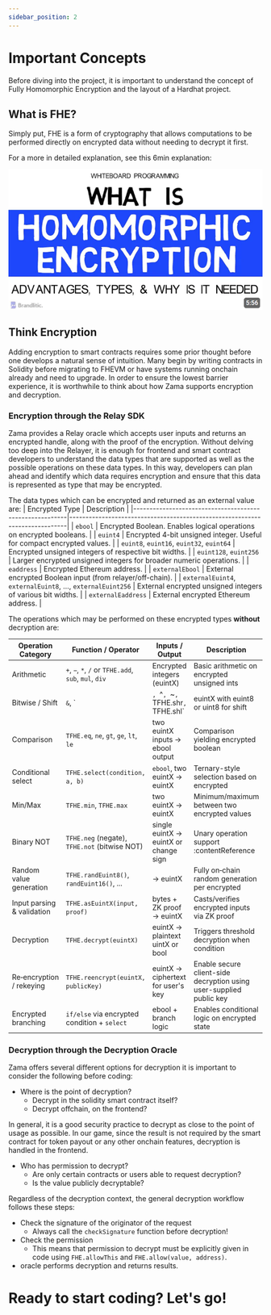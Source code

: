 ```yaml
---
sidebar_position: 2
---
```


# Important Concepts
Before diving into the project, it is important to understand the concept of Fully Homomorphic Encryption and the layout of a Hardhat project.

## What is FHE?
Simply put, FHE is a form of cryptography that allows computations to be performed directly on encrypted data without needing to decrypt it first.

For a more in detailed explanation, see this 6min explanation:

[![IMAGE ALT TEXT](./img/FHE-YT.png)](https://www.youtube.com/watch?v=7IUS-ixypos "What is Homomorphic Encryption Explained | Paillier Cryptosystem | PHE | SHE | FHE")

## Think Encryption
Adding encryption to smart contracts requires some prior thought before one develops a natural sense of intuition. Many begin by writing contracts in Solidity before migrating to FHEVM or have systems running onchain already and need to upgrade. In order to ensure the lowest barrier experience, it is worthwhile to think about how Zama supports encryption and decryption.

### Encryption through the Relay SDK
Zama provides a Relay oracle which accepts user inputs and returns an encrypted handle, along with the proof of the encryption. Without delving too deep into the Relayer, it is enough for frontend and smart contract developers to understand the data types that are supported as well as the possible operations on these data types. In this way, developers can plan ahead and identify which data requires encryption and ensure that this data is represented as type that may be encrypted.

The data types which can be encrypted and returned as an external value are:
| Encrypted Type                                          | Description                                                                 |
|---------------------------------------------------------|-----------------------------------------------------------------------------|
| `ebool`                                                 | Encrypted Boolean. Enables logical operations on encrypted booleans.       |
| `euint4`                                                | Encrypted 4-bit unsigned integer. Useful for compact encrypted values.     |
| `euint8`, `euint16`, `euint32`, `euint64`               | Encrypted unsigned integers of respective bit widths.                      |
| `euint128`, `euint256`                                  | Larger encrypted unsigned integers for broader numeric operations.         |
| `eaddress`                                              | Encrypted Ethereum address.                                                |
| `externalEbool`                                         | External encrypted Boolean input (from relayer/off-chain).                 |
| `externalEuint4`, `externalEuint8`, ..., `externalEuint256` | External encrypted unsigned integers of various bit widths.                |
| `externalEaddress`                                      | External encrypted Ethereum address.                                       |

The operations which may be performed on these encrypted types **without** decryption are:

| **Operation Category**      | **Function / Operator**                             | **Inputs / Output**                      | **Description**                                                                 |
|-----------------------------|------------------------------------------------------|------------------------------------------|---------------------------------------------------------------------------------|
| Arithmetic                  | `+`, `−`, `*`, `/` or `TFHE.add`, `sub`, `mul`, `div` | Encrypted integers (euintX)              | Basic arithmetic on encrypted unsigned ints |
| Bitwise / Shift             | `&`, `|`, `^`, `~`, `TFHE.shr`, `TFHE.shl`           | euintX with euint8 or uint8 for shift    | Standard bitwise and modular shift operations|
| Comparison                  | `TFHE.eq`, `ne`, `gt`, `ge`, `lt`, `le`             | two euintX inputs → ebool output         | Comparison yielding encrypted boolean |
| Conditional select          | `TFHE.select(condition, a, b)`                       | `ebool`, two euintX → euintX             | Ternary-style selection based on encrypted |
| Min/Max           | `TFHE.min`, `TFHE.max`                               | two euintX → euintX                      | Minimum/maximum between two encrypted values |
| Binary NOT    | `TFHE.neg` (negate), `TFHE.not` (bitwise NOT)        | single euintX → euintX or change sign    | Unary operation support :contentReference|
| Random value generation     | `TFHE.randEuint8()`, `randEuint16()`, ...            | → euintX                                 | Fully on‑chain random generation per encrypted|
| Input parsing & validation  | `TFHE.asEuintX(input, proof)`                        | bytes + ZK proof → euintX                | Casts/verifies encrypted inputs via ZK proof |
| Decryption                  | `TFHE.decrypt(euintX)`                               | euintX → plaintext uintX or bool         | Triggers threshold decryption when condition |
| Re‑encryption / rekeying    | `TFHE.reencrypt(euintX, publicKey)`                  | euintX → ciphertext for user's key       | Enable secure client-side decryption using user-supplied public key |
| Encrypted branching         | `if/else` via encrypted condition + `select`         | ebool + branch logic                     | Enables conditional logic on encrypted state |

### Decryption through the Decryption Oracle
Zama offers several different options for decryption it is important to consider the following before coding:
- Where is the point of decryption?
  - Decrypt in the solidity smart contract itself?
  - Decrypt offchain, on the frontend?

In general, it is a good security practice to decrypt as close to the point of usage as possible. In our game, since the result is not required by the smart contract for token payout or any other onchain features, decryption is handled in the frontend. 

- Who has permission to decrypt?
  - Are only certain contracts or users able to request decryption?
  - Is the value publicly decryptable?

Regardless of the decryption context, the general decryption workflow follows these steps:
- Check the signature of the originator of the request
  - Always call the `checkSignature` function before decryption!
- Check the permission
  - This means that permission to decrypt must be explicitly given in code using `FHE.allowThis` and `FHE.allow(value, address)`.
- oracle performs decryption and returns results.

# Ready to start coding? Let's go!